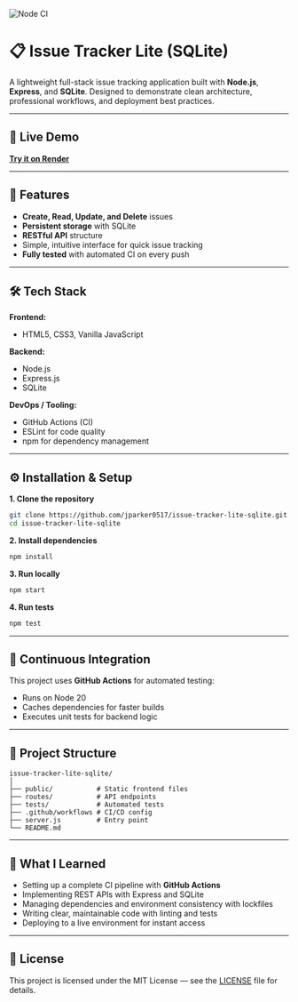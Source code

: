 ![Node CI](https://github.com/jparker0517/issue-tracker-lite-sqlite/actions/workflows/node-ci.yml/badge.svg?branch=main)

# 📋 Issue Tracker Lite (SQLite)

A lightweight full-stack issue tracking application built with **Node.js**, **Express**, and **SQLite**. Designed to demonstrate clean architecture, professional workflows, and deployment best practices.

---

## 🚀 Live Demo  
**[Try it on Render](https://issue-tracker-lite.onrender.com)**  

---

## 📌 Features
- **Create, Read, Update, and Delete** issues
- **Persistent storage** with SQLite  
- **RESTful API** structure  
- Simple, intuitive interface for quick issue tracking  
- **Fully tested** with automated CI on every push  

---

## 🛠 Tech Stack
**Frontend:**  
- HTML5, CSS3, Vanilla JavaScript

**Backend:**  
- Node.js  
- Express.js  
- SQLite  

**DevOps / Tooling:**  
- GitHub Actions (CI)  
- ESLint for code quality  
- npm for dependency management  

---

## ⚙️ Installation & Setup

**1. Clone the repository**
```bash
git clone https://github.com/jparker0517/issue-tracker-lite-sqlite.git
cd issue-tracker-lite-sqlite
```

**2. Install dependencies**
```bash
npm install
```

**3. Run locally**
```bash
npm start
```

**4. Run tests**
```bash
npm test
```

---

## 🧪 Continuous Integration
This project uses **GitHub Actions** for automated testing:  
- Runs on Node 20  
- Caches dependencies for faster builds  
- Executes unit tests for backend logic  

---

## 📂 Project Structure
```
issue-tracker-lite-sqlite/
│
├── public/           # Static frontend files
├── routes/           # API endpoints
├── tests/            # Automated tests
├── .github/workflows # CI/CD config
├── server.js         # Entry point
└── README.md
```

---

## 📝 What I Learned
- Setting up a complete CI pipeline with **GitHub Actions**  
- Implementing REST APIs with Express and SQLite  
- Managing dependencies and environment consistency with lockfiles  
- Writing clear, maintainable code with linting and tests  
- Deploying to a live environment for instant access  

---

## 📜 License
This project is licensed under the MIT License — see the [LICENSE](LICENSE) file for details.
